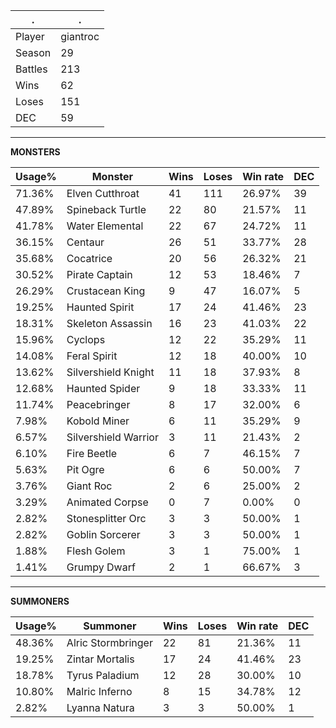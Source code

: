 .|.
|-|-
Player|giantroc
Season|29
Battles|213
Wins|62
Loses|151
DEC|59

---
**MONSTERS**

Usage%|Monster|Wins|Loses|Win rate|DEC|
-|-|-|-|-|-|
71.36%|Elven Cutthroat|41|111|26.97%|39|
47.89%|Spineback Turtle|22|80|21.57%|11|
41.78%|Water Elemental|22|67|24.72%|11|
36.15%|Centaur|26|51|33.77%|28|
35.68%|Cocatrice|20|56|26.32%|21|
30.52%|Pirate Captain|12|53|18.46%|7|
26.29%|Crustacean King|9|47|16.07%|5|
19.25%|Haunted Spirit|17|24|41.46%|23|
18.31%|Skeleton Assassin|16|23|41.03%|22|
15.96%|Cyclops|12|22|35.29%|11|
14.08%|Feral Spirit|12|18|40.00%|10|
13.62%|Silvershield Knight|11|18|37.93%|8|
12.68%|Haunted Spider|9|18|33.33%|11|
11.74%|Peacebringer|8|17|32.00%|6|
7.98%|Kobold Miner|6|11|35.29%|9|
6.57%|Silvershield Warrior|3|11|21.43%|2|
6.10%|Fire Beetle|6|7|46.15%|7|
5.63%|Pit Ogre|6|6|50.00%|7|
3.76%|Giant Roc|2|6|25.00%|2|
3.29%|Animated Corpse|0|7|0.00%|0|
2.82%|Stonesplitter Orc|3|3|50.00%|1|
2.82%|Goblin Sorcerer|3|3|50.00%|1|
1.88%|Flesh Golem|3|1|75.00%|1|
1.41%|Grumpy Dwarf|2|1|66.67%|3|

---
**SUMMONERS**

Usage%|Summoner|Wins|Loses|Win rate|DEC|
-|-|-|-|-|-|
48.36%|Alric Stormbringer|22|81|21.36%|11|
19.25%|Zintar Mortalis|17|24|41.46%|23|
18.78%|Tyrus Paladium|12|28|30.00%|10|
10.80%|Malric Inferno|8|15|34.78%|12|
2.82%|Lyanna Natura|3|3|50.00%|1|
